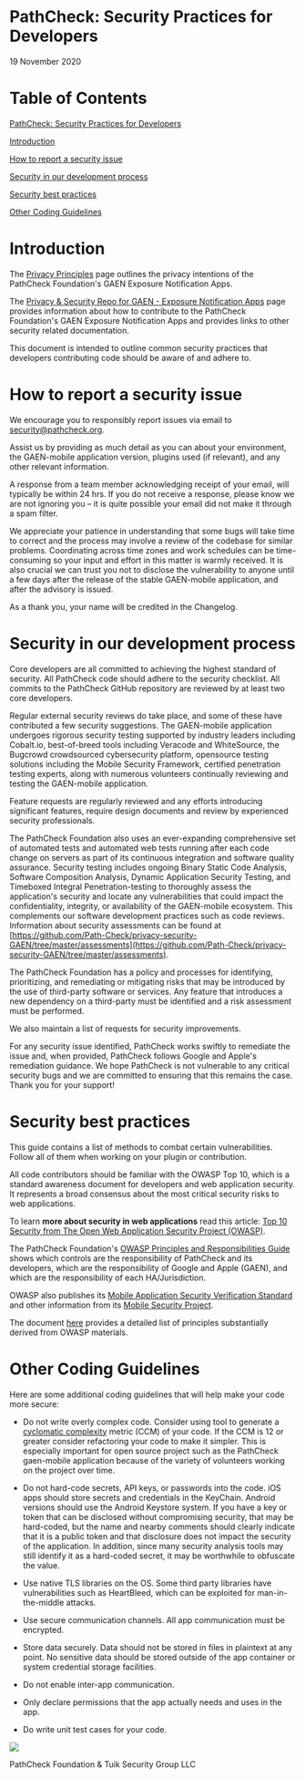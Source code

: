 # PathCheck: Security Practices for Developers

19 November 2020

# Table of Contents

[PathCheck: Security Practices for Developers](#PathCheck:-Security-Practices-for-Developers)

[Introduction](#Introduction)

[How to report a security issue](#How-to-report-a-security-issue)

[Security in our development process](#Security-in-our-development-process)

[Security best practices](#Security-best-practices)

[Other Coding Guidelines](#Other-Coding-Guidelines)

# Introduction

The [Privacy Principles](../1_Privacy.md) page outlines the privacy intentions of the PathCheck Foundation&#39;s GAEN Exposure Notification Apps.

The [Privacy &amp; Security Repo for GAEN - Exposure Notification Apps](https://github.com/Path-Check/privacy-security-GAEN) page provides information about how to contribute to the PathCheck Foundation&#39;s GAEN Exposure Notification Apps and provides links to other security related documentation.

This document is intended to outline common security practices that developers contributing code should be aware of and adhere to.

# How to report a security issue

We encourage you to responsibly report issues via email to security@pathcheck.org.

Assist us by providing as much detail as you can about your environment, the GAEN-mobile application version, plugins used (if relevant), and any other relevant information.

A response from a team member acknowledging receipt of your email, will typically be within 24 hrs. If you do not receive a response, please know we are not ignoring you – it is quite possible your email did not make it through a spam filter.

We appreciate your patience in understanding that some bugs will take time to correct and the process may involve a review of the codebase for similar problems. Coordinating across time zones and work schedules can be time-consuming so your input and effort in this matter is warmly received. It is also crucial we can trust you not to disclose the vulnerability to anyone until a few days after the release of the stable GAEN-mobile application, and after the advisory is issued.

As a thank you, your name will be credited in the Changelog.

# Security in our development process

Core developers are all committed to achieving the highest standard of security. All PathCheck code should adhere to the security checklist. All commits to the PathCheck GitHub repository are reviewed by at least two core developers.

Regular external security reviews do take place, and some of these have contributed a few security suggestions. The GAEN-mobile application undergoes rigorous security testing supported by industry leaders including Cobalt.io, best-of-breed tools including Veracode and WhiteSource, the Bugcrowd crowdsourced cybersecurity platform, opensource testing solutions including the Mobile Security Framework, certified penetration testing experts, along with numerous volunteers continually reviewing and testing the GAEN-mobile application.

Feature requests are regularly reviewed and any efforts introducing significant features, require design documents and review by experienced security professionals.

The PathCheck Foundation also uses an ever-expanding comprehensive set of automated tests and automated web tests running after each code change on servers as part of its continuous integration and software quality assurance. Security testing includes ongoing Binary Static Code Analysis, Software Composition Analysis, Dynamic Application Security Testing, and Timeboxed Integral Penetration-testing to thoroughly assess the application&#39;s security and locate any vulnerabilities that could impact the confidentiality, integrity, or availability of the GAEN-mobile ecosystem. This complements our software development practices such as code reviews. Information about security assessments can be found at [https://github.com/Path-Check/privacy-security-GAEN/tree/master/assessments](https://github.com/Path-Check/privacy-security-GAEN/tree/master/assessments).

The PathCheck Foundation has a policy and processes for identifying, prioritizing, and remediating or mitigating risks that may be introduced by the use of third-party software or services. Any feature that introduces a new dependency on a third-party must be identified and a risk assessment must be performed.

We also maintain a list of requests for security improvements.

For any security issue identified, PathCheck works swiftly to remediate the issue and, when provided, PathCheck follows Google and Apple&#39;s remediation guidance. We hope PathCheck is not vulnerable to any critical security bugs and we are committed to ensuring that this remains the case. Thank you for your support!

# Security best practices

This guide contains a list of methods to combat certain vulnerabilities. Follow all of them when working on your plugin or contribution.

All code contributors should be familiar with the OWASP Top 10, which is a standard awareness document for developers and web application security. It represents a broad consensus about the most critical security risks to web applications.

To learn **more about security in web applications** read this article: [Top 10 Security from The Open Web Application Security Project (OWASP)](https://www.owasp.org/index.php/Top_10_2013-Table_of_Contents).

The PathCheck Foundation&#39;s [OWASP Principles and Responsibilities Guide](https://github.com/Path-Check/privacy-security-GAEN/blob/master/principles/OWASP-Principles-Responsibility-Sheet.md) shows which controls are the responsibility of PathCheck and its developers, which are the responsibility of Google and Apple (GAEN), and which are the responsibility of each HA/Jurisdiction.

OWASP also publishes its [Mobile Application Security Verification Standard](https://github.com/OWASP/owasp-masvs) and other information from its [Mobile Security Project](https://owasp.org/www-project-mobile-security/).

The document [here](../2_security.md) provides a detailed list of principles substantially derived from OWASP materials.

# Other Coding Guidelines

Here are some additional coding guidelines that will help make your code more secure:

 * Do not write overly complex code. Consider using tool to generate a [cyclomatic complexity](https://en.wikipedia.org/wiki/Cyclomatic_complexity) metric (CCM) of your code. If the CCM is 12 or greater consider refactoring your code to make it simpler. This is especially important for open source project such as the PathCheck gaen-mobile application because of the variety of volunteers working on the project over time.

 * Do not hard-code secrets, API keys, or passwords into the code. iOS apps should store secrets and credentials in the KeyChain. Android versions should use the Android Keystore system. If you have a key or token that can be disclosed without compromising security, that may be hard-coded, but the name and nearby comments should clearly indicate that it is a public token and that disclosure does not impact the security of the application. In addition, since many security analysis tools may still identify it as a hard-coded secret, it may be worthwhile to obfuscate the value.

 * Use native TLS libraries on the OS. Some third party libraries have vulnerabilities such as HeartBleed, which can be exploited for man-in-the-middle attacks.

 * Use secure communication channels. All app communication must be encrypted.

 * Store data securely. Data should not be stored in files in plaintext at any point. No sensitive data should be stored outside of the app container or system credential storage facilities.

 * Do not enable inter-app communication.

 * Only declare permissions that the app actually needs and uses in the app.

 * Do write unit test cases for your code.

![](RackMultipart20201125-4-cadnvf_html_353a77aa6a08bd29.gif)



PathCheck Foundation &amp; Tuik Security Group LLC